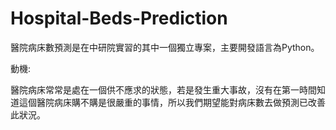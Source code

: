 # Hospital-Beds-Prediction

醫院病床數預測是在中研院實習的其中一個獨立專案，主要開發語言為Python。

動機:

醫院病床常常是處在一個供不應求的狀態，若是發生重大事故，沒有在第一時間知道這個醫院病床購不購是很嚴重的事情，所以我們期望能對病床數去做預測已改善此狀況。

